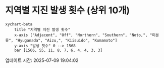# 지역별 지진 발생 횟수 (상위 10개)

```mermaid
xychart-beta
    title "지역별 지진 발생 횟수"
    x-axis ["Adjacent", "Off", "Northern", "Southern", "Noto,", "미분류", "Hyuganada", "Aizu,", "Kiisuido", "Kumamoto"]
    y-axis "발생 횟수" 0 --> 1568
    bar [1566, 55, 11, 8, 7, 6, 4, 4, 3, 3]
```

업데이트 시간: 2025-07-09 19:04:02
